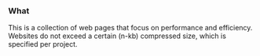 ### What

This is a collection of web pages that focus on performance and efficiency. Websites do not exceed a certain (n-kb) compressed size, which is specified per project.
